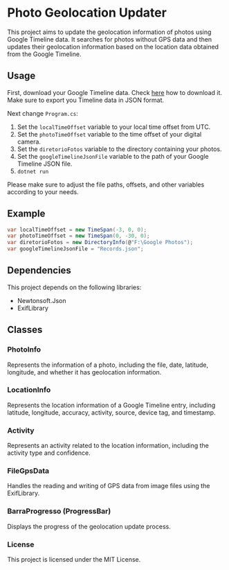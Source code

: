 # Photo Geolocation Updater

This project aims to update the geolocation information of photos using Google Timeline data. It searches for photos without GPS data and then updates their geolocation information based on the location data obtained from the Google Timeline.

## Usage

First, download your Google Timeline data. Check [here](https://www.howtogeek.com/725241/how-to-download-your-google-maps-data/) how to download it. Make sure to export you Timeline data in JSON format.

Next change `Program.cs`:

1. Set the `localTimeOffset` variable to your local time offset from UTC.
2. Set the `photoTimeOffset` variable to the time offset of your digital camera.
3. Set the `diretorioFotos` variable to the directory containing your photos.
4. Set the `googleTimelineJsonFile` variable to the path of your Google Timeline JSON file.
5. `dotnet run`

Please make sure to adjust the file paths, offsets, and other variables according to your needs.

## Example

```csharp
var localTimeOffset = new TimeSpan(-3, 0, 0);
var photoTimeOffset = new TimeSpan(0, -30, 0);
var diretorioFotos = new DirectoryInfo(@"F:\Google Photos");
var googleTimelineJsonFile = "Records.json";
```
## Dependencies

This project depends on the following libraries:

* Newtonsoft.Json
* ExifLibrary

## Classes

### PhotoInfo
Represents the information of a photo, including the file, date, latitude, longitude, and whether it has geolocation information.

### LocationInfo
Represents the location information of a Google Timeline entry, including latitude, longitude, accuracy, activity, source, device tag, and timestamp.

### Activity
Represents an activity related to the location information, including the activity type and confidence.

### FileGpsData
Handles the reading and writing of GPS data from image files using the ExifLibrary.

### BarraProgresso (ProgressBar)
Displays the progress of the geolocation update process.

### License
This project is licensed under the MIT License.
